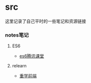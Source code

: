 # src

这里记录了自己平时的一些笔记和资源链接

### notes笔记

1. ES6

   - [es6腾讯课堂](<https://github.com/RainbowYano/notes-resource/blob/master/notes/ES6/ES6.md>)

2. relearn 

   - [重学前端](https://github.com/RainbowYano/notes-resource/blob/master/notes/relearn/重学前端.md)

     



